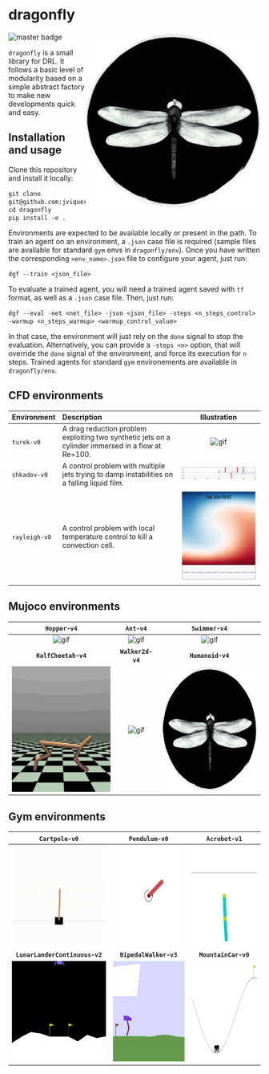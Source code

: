 # dragonfly

<p align="center">
  <img align="right" width="350" alt="logo" src="dragonfly/msc/logo.png">
</p>

![master badge](https://github.com/jviquerat/dragonfly/workflows/dragonfly/badge.svg?branch=master)

`dragonfly` is a small library for DRL. It follows a basic level of modularity based on a simple abstract factory to make new developments quick and easy.

## Installation and usage

Clone this repository and install it locally:

```
git clone git@github.com:jviquerat/dragonfly.git
cd dragonfly
pip install -e .
```

Environments are expected to be available locally or present in the path. To train an agent on an environment, a `.json` case file is required (sample files are available for standard `gym` envs in `dragonfly/env`). Once you have written the corresponding `<env_name>.json` file to configure your agent, just run:

```
dgf --train <json_file>
```

To evaluate a trained agent, you will need a trained agent saved with `tf` format, as well as a `.json` case file. Then, just run:

```
dgf --eval -net <net_file> -json <json_file> -steps <n_steps_control> -warmup <n_steps_warmup> <warmup_control_value>
```

In that case, the environment will just rely on the `done` signal to stop the evaluation. Alternatively, you can provide a `-steps <n>` option, that will override the `done` signal of the environment, and force its execution for `n` steps. Trained agents for standard `gym` environements are available in `dragonfly/env`.

## CFD environments

| Environment   | Description                                                                                        | Illustration                                                      |
|:--------------|:---------------------------------------------------------------------------------------------------|:-----------------------------------------------------------------:|
| `turek-v0`    | A drag reduction problem exploiting two synthetic jets on a cylinder immersed in a flow at Re=100. | <img width="400" alt="gif" src="dragonfly/env/turek/good.gif">    |
| `shkadov-v0`  | A control problem with multiple jets trying to damp instabilities on a falling liquid film.        | <img width="400" alt="gif" src="dragonfly/env/shkadov/good.gif">  |
| `rayleigh-v0` | A control problem with local temperature control to kill a convection cell.                        | <img width="200" alt="gif" src="dragonfly/env/rayleigh/good.gif"> |

## Mujoco environments

| **`Hopper-v4`**                                                       | **`Ant-v4`**                                                       | **`Swimmer-v4`**                                                  |
|:---------------------------------------------------------------------:|:------------------------------------------------------------------:|:-----------------------------------------------------------------:|
| <img height="250" alt="gif" src="dragonfly/env/hopper/good.gif">      | <img height="250" alt="gif" src="dragonfly/env/ant/good.gif">      | <img height="250" alt="gif" src="dragonfly/env/swimmer/good.gif"> |
| **`HalfCheetah-v4`**                                                  | **`Walker2d-v4`**                                                  | **`Humanoid-v4`**                                                 |
| <img height="250" alt="gif" src="dragonfly/env/halfcheetah/good.gif"> | <img height="250" alt="gif" src="dragonfly/env/walker2d/good.gif"> | <img height="250" alt="gif" src="dragonfly/msc/logo.png">         |

## Gym environments

| **`Cartpole-v0`**                                                               | **`Pendulum-v0`**                                                       | **`Acrobot-v1`**                                                      |
|:-------------------------------------------------------------------------------:|:-----------------------------------------------------------------------:|:---------------------------------------------------------------------:|
| <img height="200" alt="gif" src="dragonfly/env/cartpole/good.gif">              | <img height="200" alt="gif" src="dragonfly/env/pendulum/good.gif">      | <img height="200" alt="gif" src="dragonfly/env/acrobot/good.gif">     |
| **`LunarLanderContinuous-v2`**                                                  | **`BipedalWalker-v3`**                                                  | **`MountainCar-v0`**                                                  |
| <img height="200" alt="gif" src="dragonfly/env/lunarlandercontinuous/good.gif"> | <img height="200" alt="gif" src="dragonfly/env/bipedalwalker/good.gif"> | <img height="200" alt="gif" src="dragonfly/env/mountaincar/good.gif"> |
